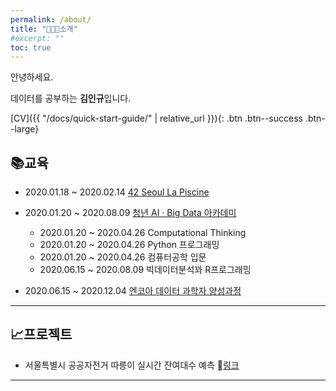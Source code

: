 ```yaml
---
permalink: /about/
title: "🧑🏻‍💻소개"
#excerpt: ""
toc: true
---
```


안녕하세요.  

데이터를 공부하는 **김인규**입니다.


[CV]({{ "/docs/quick-start-guide/" | relative_url }}){: .btn .btn--success .btn--large}

## 📚교육

- 2020.01.18 ~ 2020.02.14 [42 Seoul La Piscine](https://42seoul.kr/about)

- 2020.01.20 ~ 2020.08.09 [청년 AI · Big Data 아카데미](https://pabi.smartlearn.io)
    
    - 2020.01.20 ~ 2020.04.26 Computational Thinking
    - 2020.01.20 ~ 2020.04.26 Python 프로그래밍
    - 2020.01.20 ~ 2020.04.26 컴퓨터공학 입문
    - 2020.06.15 ~ 2020.08.09 빅데이터분석꽈 R프로그래밍

- 2020.06.15 ~ 2020.12.04 [엔코아 데이터 과학자 양성과정](https://playdata.io)

---

## 📈프로젝트

- 서울특별시 공공자전거 따릉이 실시간 잔여대수 예측 🔗[링크](https://www2.slideshare.net/ssuser4c5412/ss-240320800)

---
